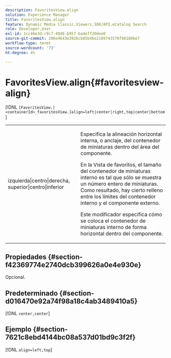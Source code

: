 ```yaml
---
description: FavoritesView.align
solution: Experience Manager
title: FavoritesView.align
feature: Dynamic Media Classic,Viewers,SDK/API,eCatalog Search
role: Developer,User
exl-id: 1cc46e3d-c9c7-4946-b957-ba4eff20dee0
source-git-commit: 206e4643e3926cb85b4be2189743578f88180be7
workflow-type: tm+mt
source-wordcount: '73'
ht-degree: 4%

---
```


# FavoritesView.align{#favoritesview-align}

[!DNL `[FavoritesView.|<containerId>_favoritesView.]align=left|center|right,top|center|bottom`]

<table id="table_2B109D2F91E64B5382B31921C3780FA5"> 
 <tbody> 
  <tr> 
   <td colname="col1"> <p><span class="codeph"> izquierda|centro|derecha, superior|centro|inferior</span> </p> </td> 
   <td colname="col2"> <p> Especifica la alineación horizontal interna, o anclaje, del contenedor de miniaturas dentro del área del componente. </p> <p>En la Vista de favoritos, el tamaño del contenedor de miniaturas interno es tal que sólo se muestra un número entero de miniaturas. Como resultado, hay cierto relleno entre los límites del contenedor interno y el componente externo. </p> <p>Este modificador especifica cómo se coloca el contenedor de miniaturas interno de forma horizontal dentro del componente. </p> </td> 
  </tr> 
 </tbody> 
</table>

## Propiedades {#section-f42369774e2740dcb399626a0e4e930e}

Opcional.

## Predeterminado {#section-d016470e92a74f98a18c4ab3489410a5}

[!DNL `center,center`]

## Ejemplo {#section-7621c8ebd4144bc08a537d01bd9c3f2f}

[!DNL `align=left,top`]
